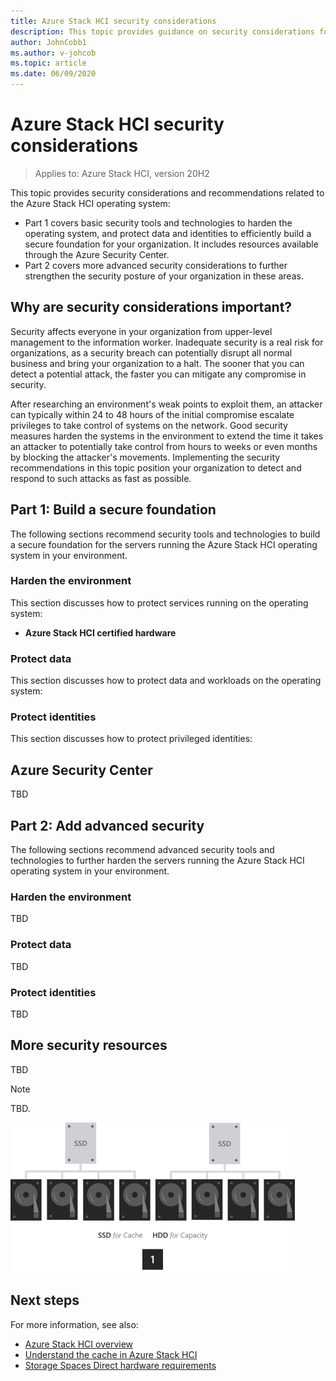 ```yaml
---
title: Azure Stack HCI security considerations
description: This topic provides guidance on security considerations for the Azure Stack HCI operating system.
author: JohnCobb1
ms.author: v-johcob
ms.topic: article
ms.date: 06/09/2020
---
```


# Azure Stack HCI security considerations

>Applies to: Azure Stack HCI, version 20H2

This topic provides security considerations and recommendations related to the Azure Stack HCI operating system:
- Part 1 covers basic security tools and technologies to harden the operating system, and protect data and identities to efficiently build a secure foundation for your organization. It includes resources available through the Azure Security Center.
- Part 2 covers more advanced security considerations to further strengthen the security posture of your organization in these areas.

## Why are security considerations important?
Security affects everyone in your organization from upper-level management to the information worker. Inadequate security is a real risk for organizations, as a security breach can potentially disrupt all normal business and bring your organization to a halt. The sooner that you can detect a potential attack, the faster you can mitigate any compromise in security.

After researching an environment's weak points to exploit them, an attacker can typically within 24 to 48 hours of the initial compromise escalate privileges to take control of systems on the network. Good security measures harden the systems in the environment to extend the time it takes an attacker to potentially take control from hours to weeks or even months by blocking the attacker's movements. Implementing the security recommendations in this topic position your organization to detect and respond to such attacks as fast as possible.

## Part 1: Build a secure foundation
The following sections recommend security tools and technologies to build a secure foundation for the servers running the Azure Stack HCI operating system in your environment.

### Harden the environment
This section discusses how to protect services running on the operating system:
- **Azure Stack HCI certified hardware** 

### Protect data
This section discusses how to protect data and workloads on the operating system:

### Protect identities
This section discusses how to protect privileged identities:

## Azure Security Center
TBD


## Part 2: Add advanced security
The following sections recommend advanced security tools and technologies to further harden the servers running the Azure Stack HCI operating system in your environment.

### Harden the environment
TBD

### Protect data
TBD

### Protect identities
TBD

## More security resources
TBD



<!---Example note format.--->
   >[!NOTE]
   > TBD.

<!---Example figure format. See style sheet for new format standard.--->
![Deployment options for maximizing capacity](media/choose-drives/maximizing-capacity.png)


## Next steps
For more information, see also:
<!---Placeholders for format examples. Replace all before initial topic review.--->

- [Azure Stack HCI overview](../overview.md)
- [Understand the cache in Azure Stack HCI](cache.md)
- [Storage Spaces Direct hardware requirements](/windows-server/storage/storage-spaces/storage-spaces-direct-hardware-requirements)
